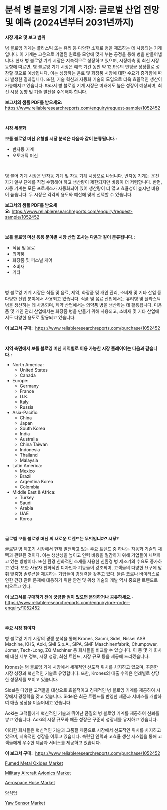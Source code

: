 <p><h1>분석 병 블로잉 기계 시장: 글로벌 산업 전망 및 예측 (2024년부터 2031년까지)</h1></p><p><strong>시장 개요 및 보고 범위</strong></p>
<p><p>병 블로잉 기계는 플라스틱 또는 유리 등 다양한 소재로 병을 제조하는 데 사용되는 기계입니다. 이 기계는 고온으로 가열된 원료를 모양에 맞게 부는 공정을 통해 병을 만들어냅니다. 현재 병 블로잉 기계 시장은 지속적으로 성장하고 있으며, 시장예측 및 최신 시장 동향에 따르면, 병 블로잉 기계 시장은 예측 기간 동안 약 12.9%의 연평균 성장률로 성장할 것으로 예상됩니다. 이는 성장하는 음료 및 화장품 시장에 대한 수요가 증가함에 따라 발생한 결과입니다. 또한, 기술 혁신과 자동화 기술의 도입으로 더욱 효율적인 생산이 가능해지고 있습니다. 따라서 병 블로잉 기계 시장은 미래에도 높은 성장이 예상되며, 최신 시장 동향 및 기술 발전을 주목해야 합니다.</p></p>
<p><strong>보고서의 샘플 PDF를 받으세요:</strong> <a href="https://www.reliableresearchreports.com/enquiry/request-sample/1052452">https://www.reliableresearchreports.com/enquiry/request-sample/1052452</a></p>
<p>&nbsp;</p>
<p><strong>시장 세분화</strong></p>
<p><strong>보틀 블로잉 머신 유형별 시장 분석은 다음과 같이 분류됩니다.:</strong></p>
<p><ul><li>반자동 기계</li><li>오토매틱 머신</li></ul></p>
<p>&nbsp;</p>
<p><p>병 불어 기계 시장은 반자동 기계 및 자동 기계 시장으로 나뉩니다. 반자동 기계는 운전자가 일부 단계를 직접 수행해야 하고 생산량이 제한되지만 비용이 더 저렴합니다. 반면, 자동 기계는 모든 프로세스가 자동화되어 있어 생산량이 더 많고 효율성이 높지만 비용이 높습니다. 두 시장은 각각의 용도와 예산에 맞게 선택할 수 있습니다.</p></p>
<p><strong>보고서의 샘플 PDF를 받으세요:</strong>&nbsp;<a href="https://www.reliableresearchreports.com/enquiry/request-sample/1052452">https://www.reliableresearchreports.com/enquiry/request-sample/1052452</a></p>
<p>&nbsp;</p>
<p><strong> 보틀 블로잉 머신 응용 분야별 시장 산업 조사는 다음과 같이 분류됩니다.:</strong></p>
<p><ul><li>식품 및 음료</li><li>의약품</li><li>화장품 및 퍼스널 케어</li><li>소비재</li><li>기타</li></ul></p>
<p>&nbsp;</p>
<p><p>병 블로잉 기계 시장은 식품 및 음료, 제약, 화장품 및 개인 관리, 소비재 및 기타 산업 등 다양한 산업 분야에서 사용되고 있습니다. 식품 및 음료 산업에서는 유리병 및 플라스틱 병을 생산하는 데 사용되며, 제약 산업에서는 의약품 병을 생산하는 데 활용됩니다. 미용품 및 개인 관리 산업에서는 화장품 병을 만들기 위해 사용되고, 소비재 및 기타 산업에서도 다양한 용도로 활용되고 있습니다.</p></p>
<p><strong>이 보고서 구매:</strong>&nbsp; <a href="https://www.reliableresearchreports.com/purchase/1052452">https://www.reliableresearchreports.com/purchase/1052452</a></p>
<p>&nbsp;</p>
<p><strong>지역 측면에서 보틀 블로잉 머신 지역별로 이용 가능한 시장 플레이어는 다음과 같습니다.:</strong></p>
<p><ul>
    <li>
        North America:
        <ul>
            <li>United States</li>
            <li>Canada</li>
        </ul>
    </li>
    <li>
        Europe:
        <ul>
            <li>Germany</li>
            <li>France</li>
            <li>U.K.</li>
            <li>Italy</li>
            <li>Russia</li>
        </ul>
    </li>
    <li>
        Asia-Pacific:
        <ul>
            <li>China</li>
            <li>Japan</li>
            <li>South Korea</li>
            <li>India</li>
            <li>Australia</li>
            <li>China Taiwan</li>
            <li>Indonesia</li>
            <li>Thailand</li>
            <li>Malaysia</li>
        </ul>
    </li>
    <li>
        Latin America:
        <ul>
            <li>Mexico</li>
            <li>Brazil</li>
            <li>Argentina Korea</li>
            <li>Colombia</li>
        </ul>
    </li>
    <li>
        Middle East & Africa:
        <ul>
            <li>Turkey</li>
            <li>Saudi</li>
            <li>Arabia</li>
            <li>UAE</li>
            <li>Korea</li>
        </ul>
    </li>
    </ul></p>
<p>&nbsp;</p>
<p><strong>글로벌 보틀 블로잉 머신 의 새로운 트렌드는 무엇입니까? 시장?</strong></p>
<p><p>글로벌 병 제조기 시장에서 현재 발전하고 있는 주요 트렌드 중 하나는 자동화 기술의 채택과 관련된 것이다. 이는 생산성을 높이고 인력 비용을 절감하기 위해 기업들이 채택하고 있는 방향이다. 또한 환경 친화적인 소재를 사용한 친환경 병 제조기의 수요도 증가하고 있다. 또한 사용자 친화적인 디자인과 기능들이 강조되며, 고객들의 다양한 요구에 맞춰 맞춤형 솔루션을 제공하는 기업들이 경쟁력을 갖추고 있다. 물론 코로나 바이러스로 인한 건강 관련 문제에 대응하기 위한 안전 및 위생 기술의 개발 역시 중요한 트렌드로 떠오르고 있다.</p></p>
<p><strong>이 보고서를 구매하기 전에 궁금한 점이 있으면 문의하거나 공유하세요.</strong>- <a href="https://www.reliableresearchreports.com/enquiry/pre-order-enquiry/1052452">https://www.reliableresearchreports.com/enquiry/pre-order-enquiry/1052452</a></p>
<p>&nbsp;</p>
<p><strong>주요 시장 참여자</strong></p>
<p><p>병 블로잉 기계 시장의 경쟁 분석을 통해 Krones, Sacmi, Sidel, Nissei ASB Machine, KHS, Aoki, SMI S.p.A., SIPA, SMF Maschinenfabrik, Chumpower, Jomar, Tech-Long, ZQ Machiner 등 회사들을 비교할 수 있습니다. 이 중 몇 개 회사에 대한 세부 정보, 시장 성장, 최신 트렌드, 시장 규모 등을 제공해 드리겠습니다.</p><p>Krones는 병 블로잉 기계 시장에서 세계적인 선도적 위치를 차지하고 있으며, 꾸준한 시장 성장과 혁신적인 기술로 유명합니다. 또한, Krones의 매출 수익은 연례별로 상당한 성장세를 보이고 있습니다.</p><p>Sidel은 다양한 고객들을 대상으로 효율적이고 경제적인 병 블로잉 기계를 제공하여 시장에서 경쟁력을 갖고 있습니다. Sidel은 최근 트렌드를 반영한 제품과 서비스를 개발하여 매출 성장을 이끌어내고 있습니다.</p><p>Aoki는 고객들에게 혁신적인 기술과 뛰어난 품질의 병 블로잉 기계를 제공하여 신뢰를 쌓고 있습니다. Aoki의 시장 규모와 매출 성장은 꾸준히 성장세를 유지하고 있습니다.</p><p>이러한 회사들은 혁신적인 기술과 고품질 제품으로 시장에서 선도적인 위치를 차지하고 있으며, 지속적인 성장을 이루고 있습니다. 숙련된 인력과 고효율 생산 시스템을 통해 고객들에게 우수한 제품과 서비스를 제공하고 있습니다.</p></p>
<p><strong>이 보고서 구매:</strong>&nbsp;&nbsp;<a href="https://www.reliableresearchreports.com/purchase/1052452">https://www.reliableresearchreports.com/purchase/1052452</a></p>
<p><p><a href="https://woozy-pyroraptor-a1f.notion.site/Fumed-Metal-Oxides-Market-Insights-Market-Players-and-Forecast-Till-2031-823ce7e535c3463eb4556f8fa69ab238">Fumed Metal Oxides Market</a></p><p><a href="https://view.publitas.com/reportprime-1/global-military-aircraft-avionics-market-size-and-market-trends-insights-and-projections-from-2024-to-2031/">Military Aircraft Avionics Market</a></p><p><a href="https://github.com/Paul14Anderson63/Market-Research-Report-List-3/blob/main/aerospace-hose-market.md">Aerospace Hose Market</a></p><p><a href="https://github.com/hxzi07639916/Market-Research-Report-List-1/blob/main/2332379188287.md">양식업</a></p><p><a href="https://view.publitas.com/reportprime-1/yaw-sensor-market-size-market-share-and-global-market-analysis-report-2024-2031/">Yaw Sensor Market</a></p></p>
